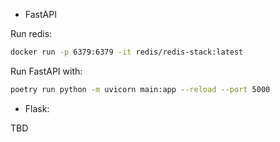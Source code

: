 * FastAPI

Run redis:

```bash
docker run -p 6379:6379 -it redis/redis-stack:latest
```

Run FastAPI with:

```bash
poetry run python -m uvicorn main:app --reload --port 5000
```

* Flask:

TBD
